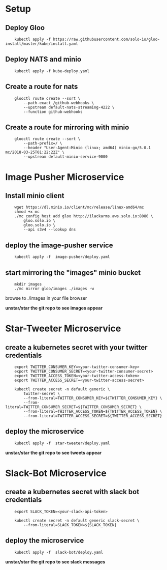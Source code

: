 # Setup

## Deploy Gloo
        kubectl apply -f https://raw.githubusercontent.com/solo-io/gloo-install/master/kube/install.yaml

## Deploy NATS and minio
        kubectl apply -f kube-deploy.yaml

## Create a route for nats
        glooctl route create --sort \
            --path-exact /github-webhooks \
            --upstream default-nats-streaming-4222 \
            --function github-webhooks

## Create a route for mirroring with minio
        glooctl route create --sort \
            --path-prefix=/ \
            --header "User-Agent:Minio (linux; amd64) minio-go/5.0.1 mc/2018-03-25T01:22:22Z" \
            --upstream default-minio-service-9000



# Image Pusher Microservice

## Install minio client
        wget https://dl.minio.io/client/mc/release/linux-amd64/mc
        chmod +x mc
        ./mc config host add gloo http://ilackarms.aws.solo.io:8080 \
            gloo.solo.io \
            gloo.solo.io \
            --api s3v4 --lookup dns

## deploy the image-pusher service
        kubectl apply -f  image-pusher/deploy.yaml

## start mirroring the "images" minio bucket
        mkdir images
        ./mc mirror gloo/images ./images -w
        
browse to ./images in your file browser 

**unstar/star the git repo to see images appear**



# Star-Tweeter Microservice

## create a kubernetes secret with your twitter credentials
        export TWITTER_CONSUMER_KEY=<your-twitter-consumer-key>
        export TWITTER_CONSUMER_SECRET=<your-twitter-consumer-secret>
        export TWITTER_ACCESS_TOKEN=<your-twitter-access-token>
        export TWITTER_ACCESS_SECRET=<your-twitter-access-secret>
        
        kubectl create secret -n default generic \
            twitter-secret \
            --from-literal=TWITTER_CONSUMER_KEY=${TWITTER_CONSUMER_KEY} \
            --from-literal=TWITTER_CONSUMER_SECRET=${TWITTER_CONSUMER_SECRET} \
            --from-literal=TWITTER_ACCESS_TOKEN=${TWITTER_ACCESS_TOKEN} \
            --from-literal=TWITTER_ACCESS_SECRET=${TWITTER_ACCESS_SECRET} 
    

## deploy the microservice
        kubectl apply -f  star-tweeter/deploy.yaml


**unstar/star the git repo to see tweets appear**



# Slack-Bot Microservice

## create a kubernetes secret with slack bot credentials
        export SLACK_TOKEN=<your-slack-api-token>
        
        kubectl create secret -n default generic slack-secret \
            --from-literal=SLACK_TOKEN=${SLACK_TOKEN}
    

## deploy the microservice
        kubectl apply -f  slack-bot/deploy.yaml

**unstar/star the git repo to see slack messages**


